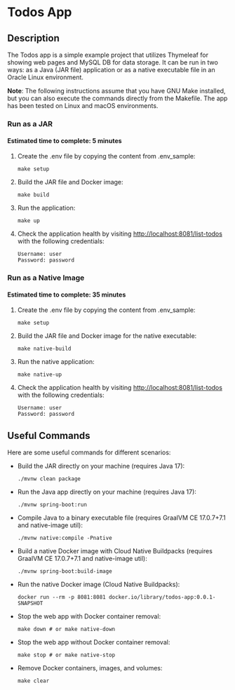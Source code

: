 # Todos App

## Description

The Todos app is a simple example project that utilizes Thymeleaf for showing web pages and MySQL DB for data storage. It can be run in two ways: as a Java (JAR file) application or as a native executable file in an Oracle Linux environment.

**Note**: The following instructions assume that you have GNU Make installed, but you can also execute the commands directly from the Makefile. The app has been tested on Linux and macOS environments.

### Run as a JAR

#### Estimated time to complete: 5 minutes

1. Create the .env file by copying the content from .env_sample:

   ```shell
   make setup
   ```

2. Build the JAR file and Docker image:

   ```shell
   make build
   ```

3. Run the application:

   ```shell
   make up
   ```

4. Check the application health by visiting [http://localhost:8081/list-todos](http://localhost:8081/list-todos) with the following credentials:

   ```
   Username: user
   Password: password
   ```

### Run as a Native Image

#### Estimated time to complete: 35 minutes

1. Create the .env file by copying the content from .env_sample:

   ```shell
   make setup
   ```

2. Build the JAR file and Docker image for the native executable:

   ```shell
   make native-build
   ```

3. Run the native application:

   ```shell
   make native-up
   ```

4. Check the application health by visiting [http://localhost:8081/list-todos](http://localhost:8081/list-todos) with the following credentials:

   ```
   Username: user
   Password: password
   ```

## Useful Commands

Here are some useful commands for different scenarios:

- Build the JAR directly on your machine (requires Java 17):

  ```shell
  ./mvnw clean package
  ```

- Run the Java app directly on your machine (requires Java 17):

  ```shell
  ./mvnw spring-boot:run
  ```

- Compile Java to a binary executable file (requires GraalVM CE 17.0.7+7.1 and native-image util):

  ```shell
  ./mvnw native:compile -Pnative
  ```

- Build a native Docker image with Cloud Native Buildpacks (requires GraalVM CE 17.0.7+7.1 and native-image util):

  ```shell
  ./mvnw spring-boot:build-image
  ```

- Run the native Docker image (Cloud Native Buildpacks):

  ```shell
  docker run --rm -p 8081:8081 docker.io/library/todos-app:0.0.1-SNAPSHOT
  ```

- Stop the web app with Docker container removal:

  ```shell
  make down # or make native-down
  ```

- Stop the web app without Docker container removal:

  ```shell
  make stop # or make native-stop
  ```

- Remove Docker containers, images, and volumes:

  ```shell
  make clear
  ```

